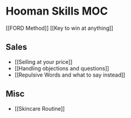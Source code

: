 # Hooman Skills MOC

[[FORD Method]]
[[Key to win at anything]]

## Sales

- [[Selling at your price]]
- [[Handling objections and questions]]
- [[Repulsive Words and what to say instead]]

## Misc

- [[Skincare Routine]]
